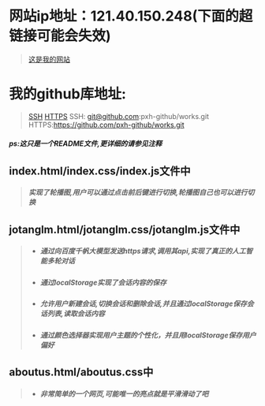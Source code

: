 # 网站ip地址：121.40.150.248(下面的超链接可能会失效)
>[这是我的网站](121.40.150.248)
# 我的github库地址:
>[SSH](git@github.com:pxh-github/works.git)
>[HTTPS](https://github.com/pxh-github/works.git)
>SSH: git@github.com:pxh-github/works.git
>HTTPS:https://github.com/pxh-github/works.git
##### ps:这只是一个README文件,更详细的请参见注释
## index.html/index.css/index.js文件中
>##### 实现了轮播图,用户可以通过点击前后键进行切换,轮播图自己也可以进行切换
## jotanglm.html/jotanglm.css/jotanglm.js文件中
>* ##### 通过向百度千帆大模型发送https请求,调用其api,实现了真正的人工智能多轮对话
>* ##### 通过localStorage实现了会话内容的保存
>* ##### 允许用户新建会话,切换会话和删除会话,并且通过localStorage保存会话列表,读取会话内容
>* ##### 通过颜色选择器实现用户主题的个性化，并且用localStorage保存用户偏好
## aboutus.html/aboutus.css中
>* ##### 非常简单的一个网页,可能唯一的亮点就是平滑滑动了吧